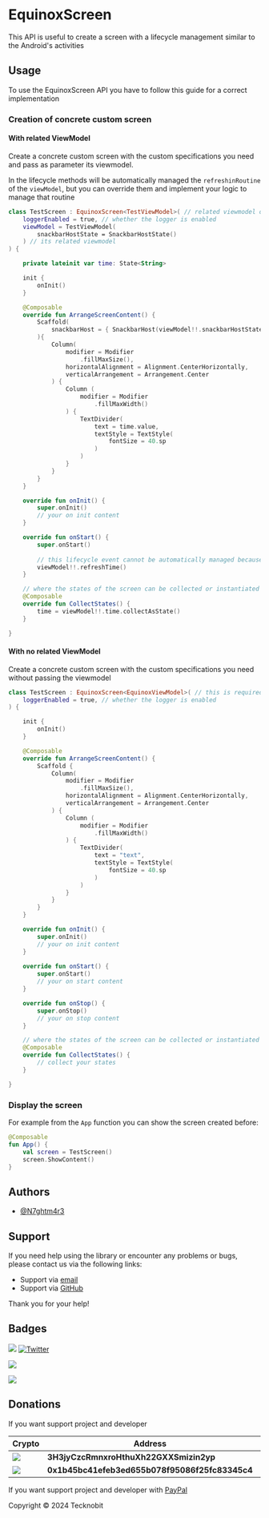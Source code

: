# EquinoxScreen

This API is useful to create a screen with a lifecycle management similar to the Android's activities

## Usage

To use the EquinoxScreen API you have to follow this guide for a correct implementation

### Creation of concrete custom screen

#### With related ViewModel

Create a concrete custom screen with the custom specifications you need and pass as parameter its viewmodel.

In the lifecycle methods will be automatically managed the `refreshinRoutine` of the `viewModel`, but you can override 
them and implement your logic to manage that routine

```kotlin
class TestScreen : EquinoxScreen<TestViewModel>( // related viewmodel of TestScreen
    loggerEnabled = true, // whether the logger is enabled
    viewModel = TestViewModel(
        snackbarHostState = SnackbarHostState()
    ) // its related viewmodel
) {

    private lateinit var time: State<String>

    init {
        onInit()
    }

    @Composable
    override fun ArrangeScreenContent() {
        Scaffold(
            snackbarHost = { SnackbarHost(viewModel!!.snackbarHostState!!) }
        ){
            Column(
                modifier = Modifier
                    .fillMaxSize(),
                horizontalAlignment = Alignment.CenterHorizontally,
                verticalArrangement = Arrangement.Center
            ) {
                Column (
                    modifier = Modifier
                        .fillMaxWidth()
                ) {
                    TextDivider(
                        text = time.value,
                        textStyle = TextStyle(
                            fontSize = 40.sp
                        )
                    )
                }
            }
        }
    }

    override fun onInit() {
        super.onInit()
        // your on init content
    }

    override fun onStart() {
        super.onStart()
        
        // this lifecycle event cannot be automatically managed because the refresh routine is custom
        viewModel!!.refreshTime()
    }

    // where the states of the screen can be collected or instantiated
    @Composable
    override fun CollectStates() {
        time = viewModel!!.time.collectAsState()
    }

}
```

#### With no related ViewModel

Create a concrete custom screen with the custom specifications you need without passing the viewmodel

```kotlin
class TestScreen : EquinoxScreen<EquinoxViewModel>( // this is required and cannot be omitted, but will not be used any viewmodel
    loggerEnabled = true, // whether the logger is enabled
) {

    init {
        onInit()
    }

    @Composable
    override fun ArrangeScreenContent() {
        Scaffold {
            Column(
                modifier = Modifier
                    .fillMaxSize(),
                horizontalAlignment = Alignment.CenterHorizontally,
                verticalArrangement = Arrangement.Center
            ) {
                Column (
                    modifier = Modifier
                        .fillMaxWidth()
                ) {
                    TextDivider(
                        text = "text",
                        textStyle = TextStyle(
                            fontSize = 40.sp
                        )
                    )
                }
            }
        }
    }

    override fun onInit() {
        super.onInit()
        // your on init content
    }
    
    override fun onStart() {
        super.onStart()
        // your on start content
    }

    override fun onStop() {
        super.onStop()
        // your on stop content
    }

    // where the states of the screen can be collected or instantiated
    @Composable
    override fun CollectStates() {
        // collect your states
    }

}
```

### Display the screen 

For example from the `App` function you can show the screen created before:

```kotlin
@Composable
fun App() { 
    val screen = TestScreen()
    screen.ShowContent()
}
```

## Authors

- [@N7ghtm4r3](https://www.github.com/N7ghtm4r3)

## Support

If you need help using the library or encounter any problems or bugs, please contact us via the following links:

- Support via <a href="mailto:infotecknobitcompany@gmail.com">email</a>
- Support via <a href="https://github.com/N7ghtm4r3/Equinox-Compose/issues/new">GitHub</a>

Thank you for your help!

## Badges

[![](https://img.shields.io/badge/Google_Play-414141?style=for-the-badge&logo=google-play&logoColor=white)](https://play.google.com/store/apps/developer?id=Tecknobit)
[![Twitter](https://img.shields.io/badge/Twitter-1DA1F2?style=for-the-badge&logo=twitter&logoColor=white)](https://twitter.com/tecknobit)

[![](https://img.shields.io/badge/Java-ED8B00?style=for-the-badge&logo=java&logoColor=white)](https://www.oracle.com/java/)

[![](https://jitpack.io/v/N7ghtm4r3/Equinox-Compose.svg)](https://jitpack.io/#N7ghtm4r3/Equinox-Compose)

## Donations

If you want support project and developer

| Crypto                                                                                              | Address                                        | Network  |
|-----------------------------------------------------------------------------------------------------|------------------------------------------------|----------|
| ![](https://img.shields.io/badge/Bitcoin-000000?style=for-the-badge&logo=bitcoin&logoColor=white)   | **3H3jyCzcRmnxroHthuXh22GXXSmizin2yp**         | Bitcoin  |
| ![](https://img.shields.io/badge/Ethereum-3C3C3D?style=for-the-badge&logo=Ethereum&logoColor=white) | **0x1b45bc41efeb3ed655b078f95086f25fc83345c4** | Ethereum |

If you want support project and developer
with <a href="https://www.paypal.com/donate/?hosted_button_id=5QMN5UQH7LDT4">PayPal</a>

Copyright © 2024 Tecknobit

